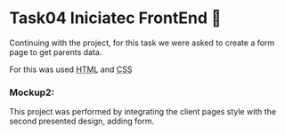 # Task04 Iniciatec FrontEnd 🤯

Continuing with the project, for this task we were asked to create a form page to get parents data.

For this was used <abbr title="Hyper Text Markup Language">HTML</abbr> and <abbr title="Cascading Style Sheets">CSS</abbr> 

### Mockup2:

This project was performed by integrating the client pages style with the second presented design, adding form.